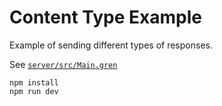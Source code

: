 # Content Type Example

Example of sending different types of responses.

See [`server/src/Main.gren`](server/src/Main.gren)

```
npm install
npm run dev
```
